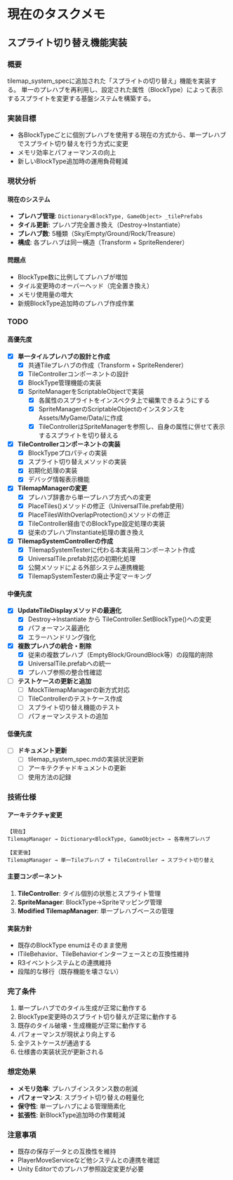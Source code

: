 # 現在のタスクメモ

## スプライト切り替え機能実装

### 概要
tilemap_system_specに追加された「スプライトの切り替え」機能を実装する。
単一のプレハブを再利用し、設定された属性（BlockType）によって表示するスプライトを変更する基盤システムを構築する。

### 実装目標
- 各BlockTypeごとに個別プレハブを使用する現在の方式から、単一プレハブでスプライト切り替えを行う方式に変更
- メモリ効率とパフォーマンスの向上
- 新しいBlockType追加時の運用負荷軽減

### 現状分析

#### 現在のシステム
- **プレハブ管理**: `Dictionary<BlockType, GameObject> _tilePrefabs`
- **タイル更新**: プレハブ完全置き換え（Destroy→Instantiate）
- **プレハブ数**: 5種類（Sky/Empty/Ground/Rock/Treasure）
- **構成**: 各プレハブは同一構造（Transform + SpriteRenderer）

#### 問題点
- BlockType数に比例してプレハブが増加
- タイル変更時のオーバーヘッド（完全置き換え）
- メモリ使用量の増大
- 新規BlockType追加時のプレハブ作成作業

### TODO

#### 高優先度
- [x] **単一タイルプレハブの設計と作成**
  - [x] 共通Tileプレハブの作成（Transform + SpriteRenderer）
  - [x] TileControllerコンポーネントの設計
  - [x] BlockType管理機能の実装
  - [x] SpriteManagerをScriptableObjectで実装
    - [x] 各属性のスプライトをインスペクタ上で編集できるようにする
    - [x] SpriteManagerのScriptableObjectのインスタンスをAssets/MyGame/Data/に作成
    - [x] TileControllerはSpriteManagerを参照し、自身の属性に併せて表示するスプライトを切り替える

- [x] **TileControllerコンポーネントの実装**
  - [x] BlockTypeプロパティの実装
  - [x] スプライト切り替えメソッドの実装
  - [x] 初期化処理の実装
  - [x] デバッグ情報表示機能

- [x] **TilemapManagerの変更**
  - [x] プレハブ辞書から単一プレハブ方式への変更
  - [x] PlaceTiles()メソッドの修正（UniversalTile.prefab使用）
  - [x] PlaceTilesWithOverlapProtection()メソッドの修正
  - [x] TileController経由でのBlockType設定処理の実装
  - [x] 従来のプレハブInstantiate処理の置き換え

- [x] **TilemapSystemControllerの作成**
  - [x] TilemapSystemTesterに代わる本実装用コンポーネント作成
  - [x] UniversalTile.prefab対応の初期化処理
  - [x] 公開メソッドによる外部システム連携機能
  - [x] TilemapSystemTesterの廃止予定マーキング

#### 中優先度
- [x] **UpdateTileDisplayメソッドの最適化**
  - [x] Destroy→Instantiate から TileController.SetBlockType()への変更
  - [x] パフォーマンス最適化
  - [x] エラーハンドリング強化

- [x] **複数プレハブの統合・削除**
  - [x] 従来の複数プレハブ（EmptyBlock/GroundBlock等）の段階的削除
  - [x] UniversalTile.prefabへの統一
  - [x] プレハブ参照の整合性確認

- [ ] **テストケースの更新と追加**
  - [ ] MockTilemapManagerの新方式対応
  - [ ] TileControllerのテストケース作成
  - [ ] スプライト切り替え機能のテスト
  - [ ] パフォーマンステストの追加

#### 低優先度
- [ ] **ドキュメント更新**
  - [ ] tilemap_system_spec.mdの実装状況更新
  - [ ] アーキテクチャドキュメントの更新
  - [ ] 使用方法の記録

### 技術仕様

#### アーキテクチャ変更
```
【現在】
TilemapManager → Dictionary<BlockType, GameObject> → 各専用プレハブ

【変更後】
TilemapManager → 単一Tileプレハブ + TileController → スプライト切り替え
```

#### 主要コンポーネント
1. **TileController**: タイル個別の状態とスプライト管理
2. **SpriteManager**: BlockType→Spriteマッピング管理
3. **Modified TilemapManager**: 単一プレハブベースの管理

#### 実装方針
- 既存のBlockType enumはそのまま使用
- ITileBehavior、TileBehaviorインターフェースとの互換性維持
- R3イベントシステムとの連携維持
- 段階的な移行（既存機能を壊さない）

### 完了条件
1. 単一プレハブでのタイル生成が正常に動作する
2. BlockType変更時のスプライト切り替えが正常に動作する
3. 既存のタイル破壊・生成機能が正常に動作する
4. パフォーマンスが現状より向上する
5. 全テストケースが通過する
6. 仕様書の実装状況が更新される

### 想定効果
- **メモリ効率**: プレハブインスタンス数の削減
- **パフォーマンス**: スプライト切り替えの軽量化
- **保守性**: 単一プレハブによる管理簡素化
- **拡張性**: 新BlockType追加時の作業軽減

### 注意事項
- 既存の保存データとの互換性を維持
- PlayerMoveServiceなど他システムとの連携を確認
- Unity Editorでのプレハブ参照設定変更が必要